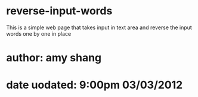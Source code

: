 # reverse-input-words
This is a simple web page that takes input in text area and reverse the input words one by one in place 
# author: amy shang
# date uodated: 9:00pm 03/03/2012
